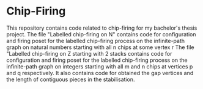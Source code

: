# Chip-Firing
This repository contains code related to chip-firing for my bachelor's thesis project.
The file "Labelled chip-firing on N" contains code for configuration and firing poset for the labelled chip-firing process on the infinite-path graph on natural numbers starting with all n chips at some vertex r
The file "Labelled chip-firing on Z starting with 2 stacks contains code for configuration and firing poset for the labelled chip-firing process on the infinite-path graph on integers starting with all m and n chips at vertices p and q respectively. It also contains code for obtained the gap vertices and the length of contiguous pieces in the stabilisation. 
